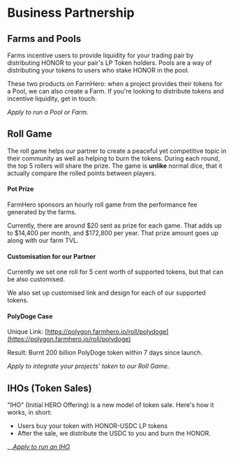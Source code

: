 # Business Partnership

## Farms and Pools

Farms incentive users to provide liquidity for your trading pair by distributing HONOR to your pair's LP Token holders. Pools are a way of distributing your tokens to users who stake HONOR in the pool. 

These two products on FarmHero: when a project provides their tokens for a Pool, we can also create a Farm. If you're looking to distribute tokens and incentive liquidity, get in touch.

_Apply to run a Pool or Farm._ 

## Roll Game

The roll game helps our partner to create a peaceful yet competitive topic in their community as well as helping to burn the tokens. During each round, the top 5 rollers will share the prize. The game is **unlike** normal dice, that it actually compare the rolled points between players. 

#### Pot Prize

FarmHero sponsors an hourly roll game from the performance fee generated by the farms. 

Currently, there are around $20 sent as prize for each game. That adds up to $14,400 per month, and $172,800 per year. That prize amount goes up along with our farm TVL.

#### Customisation for our Partner

Currently we set one roll for 5 cent worth of supported tokens, but that can be also customised. 

We also set up customised link and design for each of our supported tokens. 

#### PolyDoge Case

Unique Link: [https://polygon.farmhero.io/roll/polydoge](https://polygon.farmhero.io/roll/polydoge)

Result: Burnt 200 billion PolyDoge token within 7 days since launch. 

_Apply to integrate your projects' token to our Roll Game._

## IHOs \(Token Sales\)

"IHO" \(Initial HERO Offering\) is a new model of token sale. Here's how it works, in short: 

* Users buy your token with HONOR-USDC LP tokens 
* After the sale, we distribute the USDC to you and burn the HONOR.

\_\_[_Apply to run an IHO_](https://forms.gle/nSH97LRiddzy1rmk6)_._

